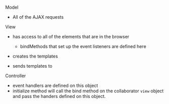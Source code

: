 Model
- All of the AJAX requests

View
- has access to all of the elements that are in the browser
  - bindMethods that set up the event listeners are defined here
- creates the templates

- sends templates to 


Controller
- event handlers are defined on this object
- initialize method will call the bind method on the collaborator `view` object and pass the handers defined on this object.


